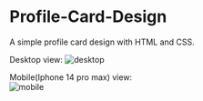 # Profile-Card-Design
A simple profile card design with HTML and CSS.

Desktop view:
![desktop](https://github.com/Sayon-Mitra/Profile-Card-Design/assets/116147710/d0278297-cd6a-4b6a-8893-c49a92bae97a)

Mobile(Iphone 14 pro max) view: <br>
![mobile](https://github.com/Sayon-Mitra/Profile-Card-Design/assets/116147710/7d0ee636-3444-4b9c-946d-42d98859afed)


